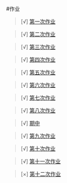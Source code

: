 #作业
> [√] [第一次作业](https://github.com/cocolive/computational_physics_N2015301510001/blob/master/Exercise_01.md)

> [√] [第二次作业](https://github.com/cocolive/computational_physics_N2015301510001/blob/master/Exercise_02.md)

> [√] [第三次作业](https://github.com/cocolive/computational_physics_N2015301510001/blob/master/Exercise_03.md)

> [√] [第四次作业](https://github.com/cocolive/computational_physics_N2015301510001/blob/master/Exercise_04.md)

> [√] [第五次作业](https://www.zybuluo.com/cocolive/note/919779)

> [√] [第六次作业](https://www.zybuluo.com/cocolive/note/930634)

> [√] [第七次作业](https://www.zybuluo.com/cocolive/note/933751)

> [√] [第八次作业](https://www.zybuluo.com/cocolive/note/944659)

> [√] [期中](https://github.com/cocolive/computational_physics_N2015301510001/blob/master/%E6%9C%9F%E4%B8%AD.sb)

> [√] [第九次作业](https://www.zybuluo.com/cocolive/note/969847)

> [√] [第十次作业](https://www.zybuluo.com/cocolive/note/978528)

> [√] [第十一次作业](https://www.zybuluo.com/amaoaaaa/note/985411)

> [×] [第十二次作业]()
